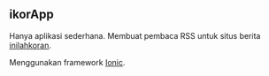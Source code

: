## ikorApp
Hanya aplikasi sederhana. Membuat pembaca RSS untuk situs berita [inilahkoran](http://inilahkoran.com).

Menggunakan framework [Ionic](http://ionicframework.com).
